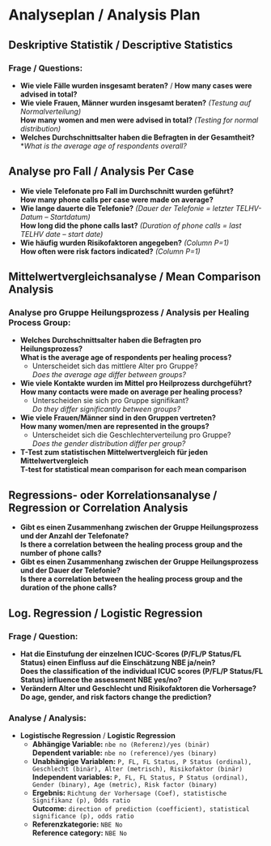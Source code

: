 # Analyseplan / Analysis Plan

## Deskriptive Statistik / Descriptive Statistics
### Frage / Questions:
- **Wie viele Fälle wurden insgesamt beraten?** / **How many cases were advised in total?**
- **Wie viele Frauen, Männer wurden insgesamt beraten?** *(Testung auf Normalverteilung)*  
  **How many women and men were advised in total?** *(Testing for normal distribution)*
- **Welches Durchschnittsalter haben die Befragten in der Gesamtheit?**  
  **What is the average age of respondents overall?*

## Analyse pro Fall / Analysis Per Case
- **Wie viele Telefonate pro Fall im Durchschnitt wurden geführt?**  
  **How many phone calls per case were made on average?**
- **Wie lange dauerte die Telefonie?** *(Dauer der Telefonie = letzter TELHV-Datum – Startdatum)*  
  **How long did the phone calls last?** *(Duration of phone calls = last TELHV date – start date)*
- **Wie häufig wurden Risikofaktoren angegeben?** *(Column P=1)*  
  **How often were risk factors indicated?** *(Column P=1)*

## Mittelwertvergleichsanalyse / Mean Comparison Analysis
### Analyse pro Gruppe Heilungsprozess / Analysis per Healing Process Group:
- **Welches Durchschnittsalter haben die Befragten pro Heilungsprozess?**  
  **What is the average age of respondents per healing process?**  
  - Unterscheidet sich das mittlere Alter pro Gruppe?  
    *Does the average age differ between groups?*
- **Wie viele Kontakte wurden im Mittel pro Heilprozess durchgeführt?**  
  **How many contacts were made on average per healing process?**  
  - Unterscheiden sie sich pro Gruppe signifikant?  
    *Do they differ significantly between groups?*
- **Wie viele Frauen/Männer sind in den Gruppen vertreten?**  
  **How many women/men are represented in the groups?**  
  - Unterscheidet sich die Geschlechterverteilung pro Gruppe?  
    *Does the gender distribution differ per group?*
- **T-Test zum statistischen Mittelwertvergleich für jeden Mittelwertvergleich**  
  **T-test for statistical mean comparison for each mean comparison**

## Regressions- oder Korrelationsanalyse / Regression or Correlation Analysis
- **Gibt es einen Zusammenhang zwischen der Gruppe Heilungsprozess und der Anzahl der Telefonate?**  
  **Is there a correlation between the healing process group and the number of phone calls?**
- **Gibt es einen Zusammenhang zwischen der Gruppe Heilungsprozess und der Dauer der Telefonie?**  
  **Is there a correlation between the healing process group and the duration of the phone calls?**

## Log. Regression / Logistic Regression
### Frage / Question:
- **Hat die Einstufung der einzelnen ICUC-Scores (P/FL/P Status/FL Status) einen Einfluss auf die Einschätzung NBE ja/nein?**  
  **Does the classification of the individual ICUC scores (P/FL/P Status/FL Status) influence the assessment NBE yes/no?**
- **Verändern Alter und Geschlecht und Risikofaktoren die Vorhersage?**  
  **Do age, gender, and risk factors change the prediction?**

### Analyse / Analysis:
- **Logistische Regression** / **Logistic Regression**
  - **Abhängige Variable:** `nbe no (Referenz)/yes (binär)`  
    **Dependent variable:** `nbe no (reference)/yes (binary)`
  - **Unabhängige Variablen:** `P, FL, FL Status, P Status (ordinal), Geschlecht (binär), Alter (metrisch), Risikofaktor (binär)`  
    **Independent variables:** `P, FL, FL Status, P Status (ordinal), Gender (binary), Age (metric), Risk factor (binary)`
  - **Ergebnis:** `Richtung der Vorhersage (Coef), statistische Signifikanz (p), Odds ratio`  
    **Outcome:** `direction of prediction (coefficient), statistical significance (p), odds ratio`
  - **Referenzkategorie:** `NBE No`  
    **Reference category:** `NBE No`